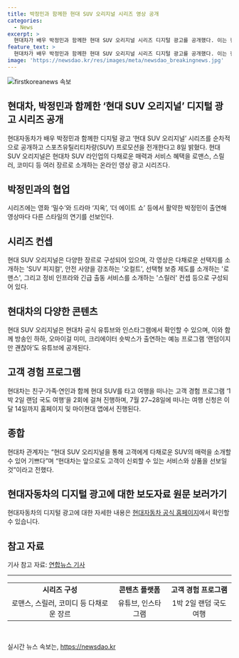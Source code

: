 ```yaml
---
title: 박정민과 함께한 현대 SUV 오리지널 시리즈 영상 공개
categories:
  - News
excerpt: >
  현대차가 배우 박정민과 함께한 현대 SUV 오리지널 시리즈 디지털 광고를 공개했다. 이는 현대차의 SUV 라인업을 다채롭게 소개하는데, 박정민이 다양한 연기를 선보인다. SUV 피지컬, 안전각성, 보증기간, 블루핸즈 등 다채로운 컨셉으로 제작된 시리즈는 유튜브와 인스타그램에서 확인할 수 있다. 또한, 현대차는 랜덤이지만 괜찮아라는 예능 프로그램과 함께 현대 SUV로 국내 여행을 다녀오는 콘텐츠를 제작하고, 고객 경험 프로그램 1박 2일 랜덤 국도 여행도 진행 중이다.
feature_text: >
  현대차가 배우 박정민과 함께한 현대 SUV 오리지널 시리즈 디지털 광고를 공개했다. 이는 현대차의 SUV 라인업을 다채롭게 소개하는데, 박정민이 다양한 연기를 선보인다. SUV 피지컬, 안전각성, 보증기간, 블루핸즈 등 다채로운 컨셉으로 제작된 시리즈는 유튜브와 인스타그램에서 확인할 수 있다. 또한, 현대차는 랜덤이지만 괜찮아라는 예능 프로그램과 함께 현대 SUV로 국내 여행을 다녀오는 콘텐츠를 제작하고, 고객 경험 프로그램 1박 2일 랜덤 국도 여행도 진행 중이다.
image: 'https://newsdao.kr/res/images/meta/newsdao_breakingnews.jpg'
---
```


<p><img src="https://newsdao.kr/res/images/meta/newsdao_breakingnews.jpg" alt="firstkoreanews 속보" /></p>

<h2>현대차, 박정민과 함께한 ‘현대 SUV 오리지널’ 디지털 광고 시리즈 공개</h2>

<p data-ke-size="size16">현대자동차가 배우 박정민과 함께한 디지털 광고 ‘현대 SUV 오리지널’ 시리즈를 순차적으로 공개하고 스포츠유틸리티차량(SUV) 프로모션을 전개한다고 8일 밝혔다. 현대 SUV 오리지널은 현대차 SUV 라인업의 다채로운 매력과 서비스 혜택을 로맨스, 스릴러, 코미디 등 여러 장르로 소개하는 온라인 영상 광고 시리즈다.</p>

<h2>박정민과의 협업</h2>

<p data-ke-size="size16">시리즈에는 영화 ‘밀수’와 드라마 ‘지옥’, ‘더 에이트 쇼’ 등에서 활약한 박정민이 출연해 영상마다 다른 스타일의 연기를 선보인다.</p>

<h2>시리즈 컨셉</h2>

<p data-ke-size="size16">현대 SUV 오리지널은 다양한 장르로 구성되어 있으며, 각 영상은 다채로운 선택지를 소개하는 'SUV 피지컬', 안전 사양을 강조하는 '오컬트', 선택형 보증 제도를 소개하는 '로맨스', 그리고 정비 인프라와 긴급 출동 서비스를 소개하는 '스릴러' 컨셉 등으로 구성되어 있다.</p>

<h2>현대차의 다양한 콘텐츠</h2>

<p data-ke-size="size16">현대 SUV 오리지널은 현대차 공식 유튜브와 인스타그램에서 확인할 수 있으며, 이와 함께 방송인 하하, 오마이걸 미미, 크리에이터 숏박스가 출연하는 예능 프로그램 ‘랜덤이지만 괜찮아’도 유튜브에 공개된다.</p>

<h2>고객 경험 프로그램</h2>

<p data-ke-size="size16">현대차는 친구·가족·연인과 함께 현대 SUV를 타고 여행을 떠나는 고객 경험 프로그램 ‘1박 2일 랜덤 국도 여행’을 2회에 걸쳐 진행하며, 7월 27~28일에 떠나는 여행 신청은 이달 14일까지 홈페이지 및 마이현대 앱에서 진행된다.</p>

<h2>종합</h2>

<p data-ke-size="size16">현대차 관계자는 “현대 SUV 오리지널을 통해 고객에게 다채로운 SUV의 매력을 소개할 수 있어 기쁘다”며 “현대차는 앞으로도 고객이 신뢰할 수 있는 서비스와 상품을 선보일 것”이라고 전했다.</p>

<h2>현대자동차의 디지털 광고에 대한 보도자료 원문 보러가기</h2>

<p data-ke-size="size16">현대자동차의 디지털 광고에 대한 자세한 내용은 <a href="https://www.hyundai.com/kr/ko" target="_blank" rel="noopener">현대자동차 공식 홈페이지</a>에서 확인할 수 있습니다.</p>

<h2>참고 자료</h2>

<p data-ke-size="size16">기사 참고 자료: <a href="https://www.yna.co.kr/view/AKR20210708054300005" target="_blank" rel="noopener">연합뉴스 기사</a></p>

<hr data-ke-size="size16">

<table style="width: 100%;" data-ke-size="size16">
<tbody>
<tr>
<td style="text-align: center; height: 17px;"><b>시리즈 구성</b></td>
<td style="text-align: center; height: 17px;"><b>콘텐츠 플랫폼</b></td>
<td style="text-align: center; height: 17px;"><b>고객 경험 프로그램</b></td>
</tr>
<tr>
<td style="text-align: center;">로맨스, 스릴러, 코미디 등 다채로운 장르</td>
<td style="text-align: center;">유튜브, 인스타그램</td>
<td style="text-align: center;">1박 2일 랜덤 국도 여행</td>
</tr>
</tbody>
</table>

<p data-ke-size="size16">&#160;</p>
실시간 뉴스 속보는, <a href="https://newsdao.kr" rel="dofollow">https://newsdao.kr</a>


